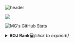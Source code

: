![header](https://capsule-render.vercel.app/api?type=Rect&color=timeGradient&text=%20MG%20&height=300&fontSize=100&textBg=true)

<img src="https://img.shields.io/badge/Spring-6DB33F?style=flat-square&logo=Spring&logoColor=white"/></a>

![MG's GitHub Stats](https://github-readme-stats.vercel.app/api?username=MyunggiM&show_icons=true)


<details>
<summary><b>BOJ Rank💻</b><i>(click to expand!)</i></summary>

[![Solved.ac프로필](http://mazassumnida.wtf/api/v2/generate_badge?boj=mmj2566)](https://solved.ac/mmj2566)

</details>
